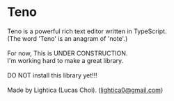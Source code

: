 # Teno

Teno is a powerful rich text editor written in TypeScript.\
(The word 'Teno' is an anagram of 'note'.)\
\
For now, This is UNDER CONSTRUCTION.\
I'm working hard to make a great library.\
\
DO NOT install this library yet!!!\
\
Made by Lightica (Lucas Choi). (lightica0@gmail.com)
